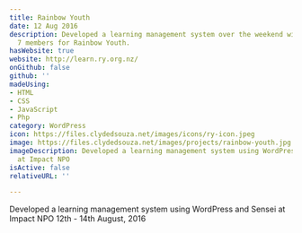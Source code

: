 ```yaml
---
title: Rainbow Youth
date: 12 Aug 2016
description: Developed a learning management system over the weekend with a team of
  7 members for Rainbow Youth.
hasWebsite: true
website: http://learn.ry.org.nz/
onGithub: false
github: ''
madeUsing:
- HTML
- CSS
- JavaScript
- Php
category: WordPress
icon: https://files.clydedsouza.net/images/icons/ry-icon.jpeg
image: https://files.clydedsouza.net/images/projects/rainbow-youth.jpg
imageDescription: Developed a learning management system using WordPress and Sensei
  at Impact NPO
isActive: false
relativeURL: ''

---
```

Developed a learning management system using WordPress and Sensei at Impact NPO 12th - 14th August, 2016